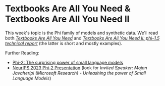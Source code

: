 # Textbooks Are All You Need & Textbooks Are All You Need II

This week's topic is the Phi family of models and synthetic data. We'll read both [*Textbooks Are All You Need*](https://arxiv.org/abs/2306.11644) and [*Textbooks Are All You Need II: phi-1.5 technical report*](https://arxiv.org/abs/2309.05463) (the latter is short and mostly examples).

Further Reading:
* [Phi-2: The surprising power of small language models](https://www.microsoft.com/en-us/research/blog/phi-2-the-surprising-power-of-small-language-models/)
* [NeurIPS 2023 Phi-2 Presentation](https://nips.cc/virtual/2023/competition/66594) (look for *Invited Speaker: Mojan Javaheripi (Microsoft Research) - Unleashing the power of Small Language Models*)  